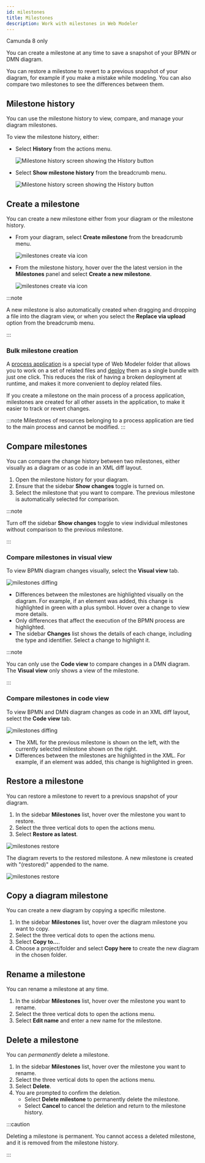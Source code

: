 ```yaml
---
id: milestones
title: Milestones
description: Work with milestones in Web Modeler
---
```


<span class="badge badge--cloud">Camunda 8 only</span>

You can create a milestone at any time to save a snapshot of your BPMN or DMN diagram.

You can restore a milestone to revert to a previous snapshot of your diagram, for example if you make a mistake while modeling. You can also compare two milestones to see the differences between them.

## Milestone history

You can use the milestone history to view, compare, and manage your diagram milestones.

To view the milestone history, either:

- Select **History** from the actions menu.

  ![Milestone history screen showing the History button](img/milestones/web-modeler-milestone-action-menu-item-highlight.png)

- Select **Show milestone history** from the breadcrumb menu.

  ![Milestone history screen showing the History button](img/milestones/web-modeler-milestone-show-history-via-breadcrumb-highlight.png)

## Create a milestone

You can create a new milestone either from your diagram or the milestone history.

- From your diagram, select **Create milestone** from the breadcrumb menu.

  ![milestones create via icon](img/milestones/web-modeler-milestone-create-via-breadcrumb-highlight.png)

- From the milestone history, hover over the the latest version in the **Milestones** panel and select **Create a new milestone**.

  ![milestones create via icon](img/milestones/web-modeler-milestone-create-via-icon-highlight.png)

:::note

A new milestone is also automatically created when dragging and dropping a file into the diagram view, or when you select the **Replace via upload** option from the breadcrumb menu.

:::

### Bulk milestone creation

A [process application](/components/modeler/web-modeler/process-applications.md) is a special type of Web Modeler folder that allows you to work on a set of related files and
[deploy](/components/modeler/web-modeler/process-applications.md#deploy-and-run-a-process-application) them as a single bundle with just one click. This reduces the risk of having a broken deployment at runtime, and makes it more convenient to deploy related files.

If you create a milestone on the main process of a process application, milestones are created for all other assets in the application, to make it easier to track or revert changes.

:::note
Milestones of resources belonging to a process application are tied to the main process and cannot be modified.
:::

## Compare milestones

You can compare the change history between two milestones, either visually as a diagram or as code in an XML diff layout.

1. Open the milestone history for your diagram.
1. Ensure that the sidebar **Show changes** toggle is turned on.
1. Select the milestone that you want to compare. The previous milestone is automatically selected for comparison.

:::note

Turn off the sidebar **Show changes** toggle to view individual milestones without comparison to the previous milestone.

:::

### Compare milestones in visual view

To view BPMN diagram changes visually, select the **Visual view** tab.

![milestones diffing](img/milestones/web-modeler-milestone-visual-diffing.png)

- Differences between the milestones are highlighted visually on the diagram. For example, if an element was added, this change is highlighted in green with a plus symbol. Hover over a change to view more details.
- Only differences that affect the execution of the BPMN process are highlighted.
- The sidebar **Changes** list shows the details of each change, including the type and identifier. Select a change to highlight it.

:::note

You can only use the **Code view** to compare changes in a DMN diagram. The **Visual view** only shows a view of the milestone.

:::

### Compare milestones in code view

To view BPMN and DMN diagram changes as code in an XML diff layout, select the **Code view** tab.

![milestones diffing](img/milestones/web-modeler-milestone-code-diffing.png)

- The XML for the previous milestone is shown on the left, with the currently selected milestone shown on the right.
- Differences between the milestones are highlighted in the XML. For example, if an element was added, this change is highlighted in green.

## Restore a milestone

You can restore a milestone to revert to a previous snapshot of your diagram.

1. In the sidebar **Milestones** list, hover over the milestone you want to restore.
1. Select the three vertical dots to open the actions menu.
1. Select **Restore as latest**.

![milestones restore](img/milestones/web-modeler-milestone-restore-highlight.png)

The diagram reverts to the restored milestone. A new milestone is created with "(restored)" appended to the name.

![milestones restore](img/milestones/web-modeler-milestone-restore-complete-highlight.png)

## Copy a diagram milestone

You can create a new diagram by copying a specific milestone.

1. In the sidebar **Milestones** list, hover over the diagram milestone you want to copy.
1. Select the three vertical dots to open the actions menu.
1. Select **Copy to...**.
1. Choose a project/folder and select **Copy here** to create the new diagram in the chosen folder.

## Rename a milestone

You can rename a milestone at any time.

1. In the sidebar **Milestones** list, hover over the milestone you want to rename.
1. Select the three vertical dots to open the actions menu.
1. Select **Edit name** and enter a new name for the milestone.

## Delete a milestone

You can _permanently_ delete a milestone.

1. In the sidebar **Milestones** list, hover over the milestone you want to rename.
1. Select the three vertical dots to open the actions menu.
1. Select **Delete**.
1. You are prompted to confirm the deletion.
   - Select **Delete milestone** to permanently delete the milestone.
   - Select **Cancel** to cancel the deletion and return to the milestone history.

:::caution

Deleting a milestone is permanent. You cannot access a deleted milestone, and it is removed from the milestone history.

:::
